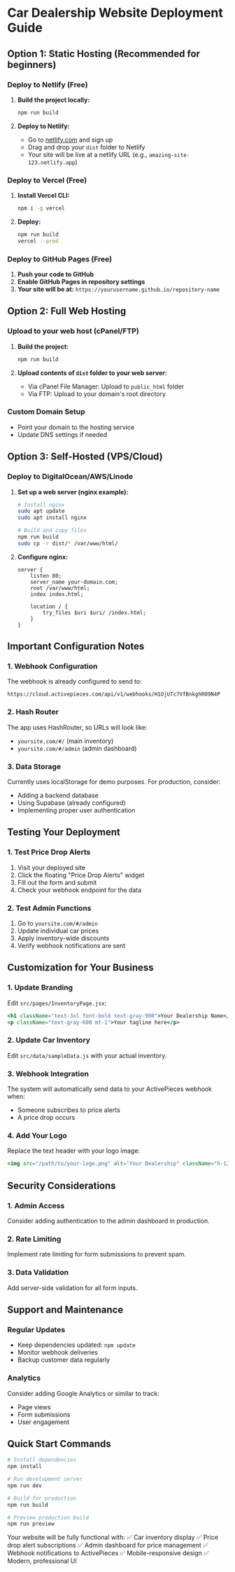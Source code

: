 # Car Dealership Website Deployment Guide

## Option 1: Static Hosting (Recommended for beginners)

### Deploy to Netlify (Free)
1. **Build the project locally:**
   ```bash
   npm run build
   ```

2. **Deploy to Netlify:**
   - Go to [netlify.com](https://netlify.com) and sign up
   - Drag and drop your `dist` folder to Netlify
   - Your site will be live at a netlify URL (e.g., `amazing-site-123.netlify.app`)

### Deploy to Vercel (Free)
1. **Install Vercel CLI:**
   ```bash
   npm i -g vercel
   ```

2. **Deploy:**
   ```bash
   npm run build
   vercel --prod
   ```

### Deploy to GitHub Pages (Free)
1. **Push your code to GitHub**
2. **Enable GitHub Pages in repository settings**
3. **Your site will be at:** `https://yourusername.github.io/repository-name`

## Option 2: Full Web Hosting

### Upload to your web host (cPanel/FTP)
1. **Build the project:**
   ```bash
   npm run build
   ```

2. **Upload contents of `dist` folder to your web server:**
   - Via cPanel File Manager: Upload to `public_html` folder
   - Via FTP: Upload to your domain's root directory

### Custom Domain Setup
- Point your domain to the hosting service
- Update DNS settings if needed

## Option 3: Self-Hosted (VPS/Cloud)

### Deploy to DigitalOcean/AWS/Linode
1. **Set up a web server (nginx example):**
   ```bash
   # Install nginx
   sudo apt update
   sudo apt install nginx

   # Build and copy files
   npm run build
   sudo cp -r dist/* /var/www/html/
   ```

2. **Configure nginx:**
   ```nginx
   server {
       listen 80;
       server_name your-domain.com;
       root /var/www/html;
       index index.html;
       
       location / {
           try_files $uri $uri/ /index.html;
       }
   }
   ```

## Important Configuration Notes

### 1. Webhook Configuration
The webhook is already configured to send to:
```
https://cloud.activepieces.com/api/v1/webhooks/H1OjUTc7VfBnkghRO9N4P
```

### 2. Hash Router
The app uses HashRouter, so URLs will look like:
- `yoursite.com/#/` (main inventory)
- `yoursite.com/#/admin` (admin dashboard)

### 3. Data Storage
Currently uses localStorage for demo purposes. For production, consider:
- Adding a backend database
- Using Supabase (already configured)
- Implementing proper user authentication

## Testing Your Deployment

### 1. Test Price Drop Alerts
1. Visit your deployed site
2. Click the floating "Price Drop Alerts" widget
3. Fill out the form and submit
4. Check your webhook endpoint for the data

### 2. Test Admin Functions
1. Go to `yoursite.com/#/admin`
2. Update individual car prices
3. Apply inventory-wide discounts
4. Verify webhook notifications are sent

## Customization for Your Business

### 1. Update Branding
Edit `src/pages/InventoryPage.jsx`:
```jsx
<h1 className="text-3xl font-bold text-gray-900">Your Dealership Name</h1>
<p className="text-gray-600 mt-1">Your tagline here</p>
```

### 2. Update Car Inventory
Edit `src/data/sampleData.js` with your actual inventory.

### 3. Webhook Integration
The system will automatically send data to your ActivePieces webhook when:
- Someone subscribes to price alerts
- A price drop occurs

### 4. Add Your Logo
Replace the text header with your logo image:
```jsx
<img src="/path/to/your-logo.png" alt="Your Dealership" className="h-12" />
```

## Security Considerations

### 1. Admin Access
Consider adding authentication to the admin dashboard in production.

### 2. Rate Limiting
Implement rate limiting for form submissions to prevent spam.

### 3. Data Validation
Add server-side validation for all form inputs.

## Support and Maintenance

### Regular Updates
- Keep dependencies updated: `npm update`
- Monitor webhook deliveries
- Backup customer data regularly

### Analytics
Consider adding Google Analytics or similar to track:
- Page views
- Form submissions
- User engagement

## Quick Start Commands

```bash
# Install dependencies
npm install

# Run development server
npm run dev

# Build for production
npm run build

# Preview production build
npm run preview
```

Your website will be fully functional with:
✅ Car inventory display
✅ Price drop alert subscriptions
✅ Admin dashboard for price management
✅ Webhook notifications to ActivePieces
✅ Mobile-responsive design
✅ Modern, professional UI